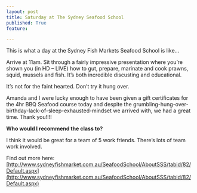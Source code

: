 ```yaml
---
layout: post
title: Saturday at The Sydney Seafood School
published: True
feature: 

---
```


This is what a day at the Sydney Fish Markets Seafood School is like…

Arrive at 11am. Sit through a fairly impressive presentation where you’re shown you (in HD – LIVE) how to gut, prepare, marinate and cook prawns, squid, mussels and fish. It’s both incredible discusting and educational.

It’s not for the faint hearted. Don’t try it hung over.

Amanda and I were lucky enough to have been given a gift certificates for the 4hr BBQ Seafood course today and despite the grumbling-hung-over-birthday-lack-of-sleep-exhausted-mindset we arrived with, we had a great time. Thank you!!!!

**Who would I recommend the class to?**

I think it would be great for a team of 5 work friends. There’s lots of team work involved.

Find out more here:  
[http://www.sydneyfishmarket.com.au/SeafoodSchool/AboutSSS/tabid/82/Default.aspx](http://www.sydneyfishmarket.com.au/SeafoodSchool/AboutSSS/tabid/82/Default.aspx)